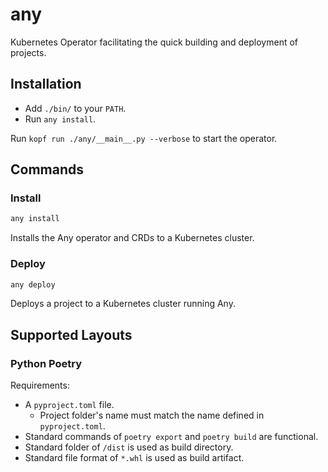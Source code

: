 # any

Kubernetes Operator facilitating the quick building and deployment of projects.

## Installation

- Add `./bin/` to your `PATH`.
- Run `any install`.

Run `kopf run ./any/__main__.py --verbose` to start the operator.

## Commands

### Install

```bash
any install
```

Installs the Any operator and CRDs to a Kubernetes cluster.

### Deploy

```bash
any deploy
```

Deploys a project to a Kubernetes cluster running Any.

## Supported Layouts

### Python Poetry

Requirements:

- A `pyproject.toml` file.
  - Project folder's name must match the name defined in `pyproject.toml`.
- Standard commands of `poetry export` and `poetry build` are functional.
- Standard folder of `/dist` is used as build directory.
- Standard file format of `*.whl` is used as build artifact.
